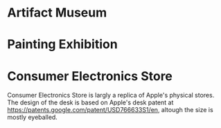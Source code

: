 



# Artifact Museum 


# Painting Exhibition 


# Consumer Electronics Store 

Consumer Electronics Store is largly a replica of Apple's physical stores. 
The design of the desk is based on Apple's desk patent at https://patents.google.com/patent/USD766633S1/en, 
altough the size is mostly eyeballed. 

